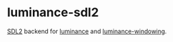 # luminance-sdl2

<!-- cargo-sync-readme start -->

[SDL2](https://crates.io/crates/sdl2) backend for [luminance](https://crates.io/crates/luminance)
and [luminance-windowing](https://crates.io/crates/luminance-windowing).

<!-- cargo-sync-readme end -->
